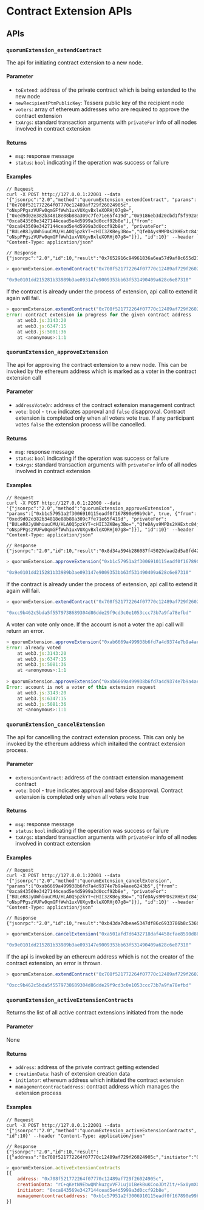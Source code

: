 # Contract Extension APIs
## APIs
### `quorumExtension_extendContract` 
The api for initiating contract extension to a new node.  
#### Parameter
* `toExtend`: address of the private contract which is being extended to the new node
* `newRecipientPtmPublicKey`: Tessera public key of the recipient node
* `voters`: array of ethereum addresses who are required to approve the contract extension
* `txArgs`: standard transaction arguments with `privateFor` info of all nodes involved in contract extension

#### Returns
* `msg`: response message
* `status`: `bool` indicating if the operation was success or failure
#### Examples

```jshelllanguage tab="JSON RPC"
// Request
curl -X POST http://127.0.0.1:22001 --data '{"jsonrpc":"2.0","method":"quorumExtension_extendContract", "params":["0x708f521772264f07770c12489af729f26024905c", "oNspPPgszVUFw0qmGFfWwh1uxVUXgvBxleXORHj07g8=", ["0xed9d02e382b34818e88b88a309c7fe71e65f419d","0x9186eb3d20cbd1f5f992a950d808c4495153abd5", "0xca843569e3427144cead5e4d5999a3d0ccf92b8e"],{"from": "0xca843569e3427144cead5e4d5999a3d0ccf92b8e", "privateFor":["BULeR8JyUWhiuuCMU/HLA0Q5pzkYT+cHII3ZKBey3Bo=","QfeDAys9MPDs2XHExtc84jKGHxZg/aj52DTh0vtA3Xc=", "oNspPPgszVUFw0qmGFfWwh1uxVUXgvBxleXORHj07g8="]}], "id":10}' --header "Content-Type: application/json"

// Response
{"jsonrpc":"2.0","id":10,"result":"0x7652916c94961836a6ea57d9af8c655d21f3c206da487122014136213207d2e3"}
```

```javascript tab="geth console"
> quorumExtension.extendContract("0x708f521772264f07770c12489af729f26024905c", "oNspPPgszVUFw0qmGFfWwh1uxVUXgvBxleXORHj07g8=", ["0xed9d02e382b34818e88b88a309c7fe71e65f419d","0x9186eb3d20cbd1f5f992a950d808c4495153abd5","0xca843569e3427144cead5e4d5999a3d0ccf92b8e"],{from: "0xca843569e3427144cead5e4d5999a3d0ccf92b8e", privateFor:["BULeR8JyUWhiuuCMU/HLA0Q5pzkYT+cHII3ZKBey3Bo=","QfeDAys9MPDs2XHExtc84jKGHxZg/aj52DTh0vtA3Xc=", "oNspPPgszVUFw0qmGFfWwh1uxVUXgvBxleXORHj07g8="]})

"0x9e0101dd215281b33989b3ae093147e9009353bb63f531490409a628c6e87310"
```

If the contract is already under the process of extension, api call to extend it again will fail. 

```javascript
> quorumExtension.extendContract("0x708f521772264f07770c12489af729f26024905c", "oNspPPgszVUFw0qmGFfWwh1uxVUXgvBxleXORHj07g8=", ["0xed9d02e382b34818e88b88a309c7fe71e65f419d","0x9186eb3d20cbd1f5f992a950d808c4495153abd5", eth.accounts[0]],{from: eth.accounts[0], privateFor:["BULeR8JyUWhiuuCMU/HLA0Q5pzkYT+cHII3ZKBey3Bo=","QfeDAys9MPDs2XHExtc84jKGHxZg/aj52DTh0vtA3Xc=", "oNspPPgszVUFw0qmGFfWwh1uxVUXgvBxleXORHj07g8="]}
Error: contract extension in progress for the given contract address
    at web3.js:3143:20
    at web3.js:6347:15
    at web3.js:5081:36
    at <anonymous>:1:1
```

### `quorumExtension_approveExtension` 
The api for approving the contract extension to a new node. This can be invoked by the ethereum address which is marked as a voter in the contract extension call
#### Parameter
* `addressVoteOn`: address of the contract extension management contract
* `vote`: bool - `true` indicates approval and `false` disapproval. Contract extension is completed only when all voters vote true. If any participant votes `false` the extension process will be cancelled.

#### Returns
* `msg`: response message
* `status`: `bool` indicating if the operation was success or failure
* `txArgs`: standard transaction arguments with `privateFor` info of all nodes involved in contract extension
#### Examples

```jshelllanguage tab="JSON RPC"
// Request
curl -X POST http://127.0.0.1:22000 --data '{"jsonrpc":"2.0","method":"quorumExtension_approveExtension", "params":["0xb1c57951a2f3006910115eadf0f167890e99b9cb", true, {"from": "0xed9d02e382b34818e88b88a309c7fe71e65f419d", "privateFor":["BULeR8JyUWhiuuCMU/HLA0Q5pzkYT+cHII3ZKBey3Bo=","QfeDAys9MPDs2XHExtc84jKGHxZg/aj52DTh0vtA3Xc=", "oNspPPgszVUFw0qmGFfWwh1uxVUXgvBxleXORHj07g8="]}], "id":10}' --header "Content-Type: application/json"

// Response
{"jsonrpc":"2.0","id":10,"result":"0x8d34a594b286087f45029daad2d5a8fd42f70abb0ae2492429a256a2ba4cb0dd"}
```


```javascript tab="geth console"
> quorumExtension.approveExtension("0xb1c57951a2f3006910115eadf0f167890e99b9cb", true ,{from: "], privateFor:["BULeR8JyUWhiuuCMU/HLA0Q5pzkYT+cHII3ZKBey3Bo=","QfeDAys9MPDs2XHExtc84jKGHxZg/aj52DTh0vtA3Xc=", "oNspPPgszVUFw0qmGFfWwh1uxVUXgvBxleXORHj07g8="]})

"0x9e0101dd215281b33989b3ae093147e9009353bb63f531490409a628c6e87310"
```


If the contract is already under the process of extension, api call to extend it again will fail.  
```javascript
> quorumExtension.extendContract("0x708f521772264f07770c12489af729f26024905c", "oNspPPgszVUFw0qmGFfWwh1uxVUXgvBxleXORHj07g8=", ["0xed9d02e382b34818e88b88a309c7fe71e65f419d","0x9186eb3d20cbd1f5f992a950d808c4495153abd5", eth.accounts[0]],{from: "0x9186eb3d20cbd1f5f992a950d808c4495153abd5", privateFor:["BULeR8JyUWhiuuCMU/HLA0Q5pzkYT+cHII3ZKBey3Bo=","QfeDAys9MPDs2XHExtc84jKGHxZg/aj52DTh0vtA3Xc=", "oNspPPgszVUFw0qmGFfWwh1uxVUXgvBxleXORHj07g8="]}

"0xcc9b462c5bda5f5579738689304d86dde29f9cd3c0e1053ccc73b7a9fa78efbd"
```

A voter can vote only once. If the account is not a voter the api call will return an error. 
```javascript
> quorumExtension.approveExtension("0xab6669a499938b6fd7a4d9374e7b9a4aee6243b5", true, {from: "0x9186eb3d20cbd1f5f992a950d808c4495153abd5", privateFor: ["BULeR8JyUWhiuuCMU/HLA0Q5pzkYT+cHII3ZKBey3Bo=","QfeDAys9MPDs2XHExtc84jKGHxZg/aj52DTh0vtA3Xc=", "oNspPPgszVUFw0qmGFfWwh1uxVUXgvBxleXORHj07g8="]})
Error: already voted
    at web3.js:3143:20
    at web3.js:6347:15
    at web3.js:5081:36
    at <anonymous>:1:1
    
> quorumExtension.approveExtension("0xab6669a499938b6fd7a4d9374e7b9a4aee6243b5", true, {from: "0x5907274243eed888265209c97420cd0fdfda4b59", privateFor: ["BULeR8JyUWhiuuCMU/HLA0Q5pzkYT+cHII3ZKBey3Bo=","QfeDAys9MPDs2XHExtc84jKGHxZg/aj52DTh0vtA3Xc=", "oNspPPgszVUFw0qmGFfWwh1uxVUXgvBxleXORHj07g8="]})
Error: account is not a voter of this extension request
    at web3.js:3143:20
    at web3.js:6347:15
    at web3.js:5081:36
    at <anonymous>:1:1
```

### `quorumExtension_cancelExtension` 
The api for cancelling the contract extension process. This can only be invoked by the ethereum address which initaited the contract extension process.
#### Parameter
* `extensionContract`: address of the contract extension management contract
* `vote`: bool - true indicates approval and false disapproval. Contract extension is completed only when all voters vote true

#### Returns
* `msg`: response message
* `status`: `bool` indicating if the operation was success or failure
* `txArgs`: standard transaction arguments with `privateFor` info of all nodes involved in contract extension
#### Examples

```jshelllanguage tab="JSON RPC"
// Request
curl -X POST http://127.0.0.1:22001 --data '{"jsonrpc":"2.0","method":"quorumExtension_cancelExtension", "params":["0xab6669a499938b6fd7a4d9374e7b9a4aee6243b5",{"from": "0xca843569e3427144cead5e4d5999a3d0ccf92b8e", "privateFor":["BULeR8JyUWhiuuCMU/HLA0Q5pzkYT+cHII3ZKBey3Bo=","QfeDAys9MPDs2XHExtc84jKGHxZg/aj52DTh0vtA3Xc=", "oNspPPgszVUFw0qmGFfWwh1uxVUXgvBxleXORHj07g8="]}], "id":10}' --header "Content-Type: application/json"

// Response
{"jsonrpc":"2.0","id":10,"result":"0xb43da7dbeae5347df86c6933786b8c536b4622463b577a990d4c87214845d16a"}
```


```javascript tab="geth console"
> quorumExtension.cancelExtension("0xa501afd7d6432718daf4458cfae8590d88de818e",  {from: "0xed9d02e382b34818e88b88a309c7fe71e65f419d", privateFor: ["BULeR8JyUWhiuuCMU/HLA0Q5pzkYT+cHII3ZKBey3Bo=","QfeDAys9MPDs2XHExtc84jKGHxZg/aj52DTh0vtA3Xc=", "oNspPPgszVUFw0qmGFfWwh1uxVUXgvBxleXORHj07g8="]})

"0x9e0101dd215281b33989b3ae093147e9009353bb63f531490409a628c6e87310"
```

If the api is invoked by an ethereum address which is not the creator of the contract extension, an error is thrown.  
```javascript
> quorumExtension.extendContract("0x708f521772264f07770c12489af729f26024905c", "oNspPPgszVUFw0qmGFfWwh1uxVUXgvBxleXORHj07g8=", ["0xed9d02e382b34818e88b88a309c7fe71e65f419d","0x9186eb3d20cbd1f5f992a950d808c4495153abd5", eth.accounts[0]],{from: "0x9186eb3d20cbd1f5f992a950d808c4495153abd5", privateFor:["BULeR8JyUWhiuuCMU/HLA0Q5pzkYT+cHII3ZKBey3Bo=","QfeDAys9MPDs2XHExtc84jKGHxZg/aj52DTh0vtA3Xc=", "oNspPPgszVUFw0qmGFfWwh1uxVUXgvBxleXORHj07g8="]}

"0xcc9b462c5bda5f5579738689304d86dde29f9cd3c0e1053ccc73b7a9fa78efbd"
```
### `quorumExtension_activeExtensionContracts` 
Returns the list of all active contract extensions initiated from the node
#### Parameter
None

#### Returns
* `address`: address of the private contract getting extended
* `creationData`: hash of extension creation data
* `initiator`: ethereum address which initiated the contract extension
* `managementcontractaddress`: contract address which manages the extension process
#### Examples
```jshelllanguage tab="JSON RPC"
// Request
curl -X POST http://127.0.0.1:22001 --data '{"jsonrpc":"2.0","method":"quorumExtension_activeExtensionContracts", "id":10}' --header "Content-Type: application/json"

// Response
{"jsonrpc":"2.0","id":10,"result":[{"address":"0x708f521772264f07770c12489af729f26024905c","initiator":"0xca843569e3427144cead5e4d5999a3d0ccf92b8e","managementcontractaddress":"0xb1c57951a2f3006910115eadf0f167890e99b9cb","creationData":"rC+qKetN9EbwQNhkuzgvVF7LujUiBekBuKCooJDtZit/+5x0ymXQlj/41iwcoM7SvjEstPg6BKyy1f+NgsMY5g=="}]}
```


```javascript tab="geth console"
> quorumExtension.activeExtensionContracts
[{
    address: "0x708f521772264f07770c12489af729f26024905c",
    creationData: "rC+qKetN9EbwQNhkuzgvVF7LujUiBekBuKCooJDtZit/+5x0ymXQlj/41iwcoM7SvjEstPg6BKyy1f+NgsMY5g==",
    initiator: "0xca843569e3427144cead5e4d5999a3d0ccf92b8e",
    managementcontractaddress: "0xb1c57951a2f3006910115eadf0f167890e99b9cb"
}]
```
